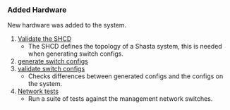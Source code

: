 ### Added Hardware

New hardware was added to the system.

1. [Validate the SHCD](validate_shcd.md)
    - The SHCD defines the topology of a Shasta system, this is needed when generating switch configs.
1. [generate switch configs](generate_switch_configs.md)
1. [validate switch configs](validate_switch_configs.md) 
    - Checks differences between generated configs and the configs on the system.
1. [Network tests](network_tests.md)
    - Run a suite of tests against the management network switches.